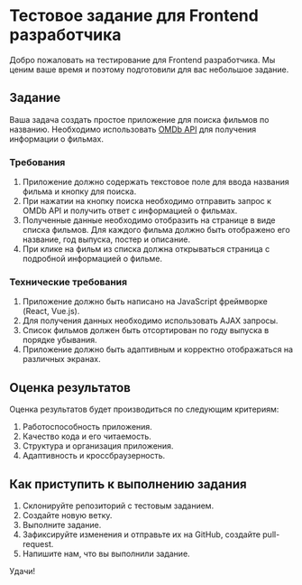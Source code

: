 # Тестовое задание для Frontend разработчика

Добро пожаловать на тестирование для Frontend разработчика. Мы ценим ваше время и поэтому подготовили для вас небольшое задание.

## Задание

Ваша задача создать простое приложение для поиска фильмов по названию. Необходимо использовать [OMDb API](http://www.omdbapi.com/) для получения информации о фильмах.

### Требования

1. Приложение должно содержать текстовое поле для ввода названия фильма и кнопку для поиска.
2. При нажатии на кнопку поиска необходимо отправить запрос к OMDb API и получить ответ с информацией о фильмах.
3. Полученные данные необходимо отобразить на странице в виде списка фильмов. Для каждого фильма должно быть отображено его название, год выпуска, постер и описание.
4. При клике на фильм из списка должна открываться страница с подробной информацией о фильме.

### Технические требования

1. Приложение должно быть написано на JavaScript фреймворке (React, Vue.js).
2. Для получения данных необходимо использовать AJAX запросы.
3. Список фильмов должен быть отсортирован по году выпуска в порядке убывания.
4. Приложение должно быть адаптивным и корректно отображаться на различных экранах.

## Оценка результатов

Оценка результатов будет производиться по следующим критериям:

1. Работоспособность приложения.
2. Качество кода и его читаемость.
3. Структура и организация приложения.
4. Адаптивность и кроссбраузерность.

## Как приступить к выполнению задания

1. Склонируйте репозиторий с тестовым заданием.
2. Создайте новую ветку.
3. Выполните задание.
4. Зафиксируйте изменения и отправьте их на GitHub, создайте pull-request.
5. Напишите нам, что вы выполнили задание.

Удачи!
